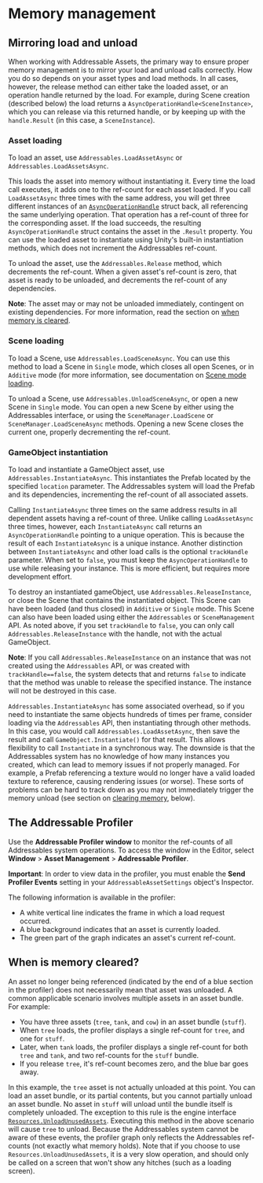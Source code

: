 # Memory management
## Mirroring load and unload
When working with Addressable Assets, the primary way to ensure proper memory management is to mirror your load and unload calls correctly. How you do so depends on your asset types and load methods. In all cases, however, the release method can either take the loaded asset, or an operation handle returned by the load. For example, during Scene creation (described below) the load returns a `AsyncOperationHandle<SceneInstance>`, which you can release via this returned handle, or by keeping up with the `handle.Result` (in this case, a `SceneInstance`).

### Asset loading
To load an asset, use `Addressables.LoadAssetAsync` or `Addressables.LoadAssetsAsync`.

This loads the asset into memory without instantiating it. Every time the load call executes, it adds one to the ref-count for each asset loaded. If you call `LoadAssetAsync` three times with the same address, you will get three different instances of an [`AsyncOperationHandle`](../api/UnityEngine.ResourceManagement.AsyncOperations.AsyncOperationHandle.html) struct back, all referencing the same underlying operation. That operation has a ref-count of three for the corresponding asset. If the load succeeds, the resulting `AsyncOperationHandle` struct contains the asset in the `.Result` property. You can use the loaded asset to instantiate using Unity's built-in instantiation methods, which does not increment the Addressables ref-count.

To unload the asset, use the `Addressables.Release` method, which decrements the ref-count. When a given asset's ref-count is zero, that asset is ready to be unloaded, and decrements the ref-count of any dependencies. 

**Note**: The asset may or may not be unloaded immediately, contingent on existing dependencies. For more information, read the section on [when memory is cleared](#when-is-memory-cleared-). 

### Scene loading
To load a Scene, use `Addressables.LoadSceneAsync`. You can use this method to load a Scene in `Single` mode, which closes all open Scenes, or in `Additive` mode (for more information, see documentation on [Scene mode loading](https://docs.unity3d.com/ScriptReference/SceneManagement.LoadSceneMode.html).  

To unload a Scene, use `Addressables.UnloadSceneAsync`, or open a new Scene in `Single` mode. You can open a new Scene by either using the Addressables interface, or using the `SceneManager.LoadScene` or `SceneManager.LoadSceneAsync` methods. Opening a new Scene closes the current one, properly decrementing the ref-count.

### GameObject instantiation
To load and instantiate a GameObject asset, use `Addressables.InstantiateAsync`. This instantiates the Prefab located by the specified `location` parameter. The Addressables system will load the Prefab and its dependencies, incrementing the ref-count of all associated assets. 

Calling `InstantiateAsync` three times on the same address results in all dependent assets having a ref-count of three. Unlike calling `LoadAssetAsync` three times, however, each `InstantiateAsync` call returns an `AsyncOperationHandle` pointing to a unique operation.  This is because the result of each `InstantiateAsync` is a unique instance. Another distinction between `InstantiateAsync` and other load calls is the optional `trackHandle` parameter. When set to `false`, you must keep the `AsyncOperationHandle` to use while releasing your instance. This is more efficient, but requires more development effort.

To destroy an instantiated gameObject, use `Addressables.ReleaseInstance`, or close the Scene that contains the instantiated object. This Scene can have been loaded (and thus closed) in `Additive` or `Single` mode. This Scene can also have been loaded using either the `Addressables` or `SceneManagement` API. As noted above, if you set `trackHandle` to `false`, you can only call `Addressables.ReleaseInstance` with the handle, not with the actual GameObject.

**Note**: If you call `Addressables.ReleaseInstance` on an instance that was not created using the `Addressables` API, or was created with `trackHandle==false`, the system detects that and returns `false` to indicate that the method was unable to release the specified instance. The instance will not be destroyed in this case.

`Addressables.InstantiateAsync` has some associated overhead, so if you need to instantiate the same objects hundreds of times per frame, consider loading via the `Addressables` API, then instantiating through other methods. In this case, you would call `Addressables.LoadAssetAsync`, then save the result and call `GameObject.Instantiate()` for that result. This allows flexibility to call `Instantiate` in a synchronous way. The downside is that the Addressables system has no knowledge of how many instances you created, which can lead to memory issues if not properly managed. For example, a Prefab referencing a texture would no longer have a valid loaded texture to reference, causing rendering issues (or worse). These sorts of problems can be hard to track down as you may not immediately trigger the memory unload (see section on [clearing memory](#when-is-memory-cleared-), below).

## The Addressable Profiler
Use the **Addressable Profiler window** to monitor the ref-counts of all Addressables system operations. To access the window in the Editor, select **Window** > **Asset Management** > **Addressable Profiler**. 

**Important**: In order to view data in the profiler, you must enable the **Send Profiler Events** setting in your `AddressableAssetSettings` object's Inspector.

The following information is available in the profiler:

* A white vertical line indicates the frame in which a load request occurred.
* A blue background indicates that an asset is currently loaded.  
* The green part of the graph indicates an asset's current ref-count.

## When is memory cleared?
An asset no longer being referenced (indicated by the end of a blue section in the profiler) does not necessarily mean that asset was unloaded. A common applicable scenario involves multiple assets in an asset bundle. For example: 

* You have three assets (`tree`, `tank`, and `cow`) in an asset bundle (`stuff`).  
* When `tree` loads, the profiler displays a single ref-count for `tree`, and one for `stuff`.  
* Later, when `tank` loads, the profiler displays a single ref-count for both `tree` and `tank`, and two ref-counts for the `stuff` bundle.  
* If you release `tree`, it's ref-count becomes zero, and the blue bar goes away. 

In this example, the `tree` asset is not actually unloaded at this point. You can load an asset bundle, or its partial contents, but you cannot partially unload an asset bundle. No asset in `stuff` will unload until the bundle itself is completely unloaded. The exception to this rule is the engine interface [`Resources.UnloadUnusedAssets`](https://docs.unity3d.com/ScriptReference/Resources.UnloadUnusedAssets.html). Executing this method in the above scenario will cause `tree` to unload. Because the Addressables system cannot be aware of these events, the profiler graph only reflects the Addressables ref-counts (not exactly what memory holds). Note that if you choose to use `Resources.UnloadUnusedAssets`, it is a very slow operation, and should only be called on a screen that won't show any hitches (such as a loading screen).
